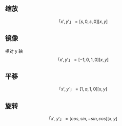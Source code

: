 



## 缩放

$$
「x',y'」 = [s,0,s,0][x,y]
$$



## 镜像

相对 y 轴
$$
「x',y'」 = [-1,0,1,0][x,y]
$$


## 平移

$$
「x',y'」 = [1,a,1,0][x,y]
$$

## 旋转

$$
「x',y'」 = [cos,sin,-sin,cos][x,y]
$$

